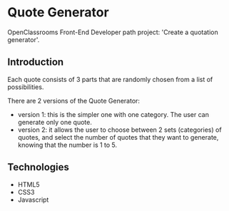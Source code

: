 # Quote Generator
OpenClassrooms Front-End Developer path project: 'Create a quotation generator'.
## Introduction
Each quote consists of 3 parts that are randomly chosen from a list of possibilities.

There are 2 versions of the Quote Generator:
- version 1: this is the simpler one with one category. The user can generate only one quote.
- version 2: it allows the user to choose between 2 sets (categories) of quotes, and select the number of quotes that they
want to generate, knowing that the number is 1 to 5.
## Technologies
- HTML5
- CSS3
- Javascript
